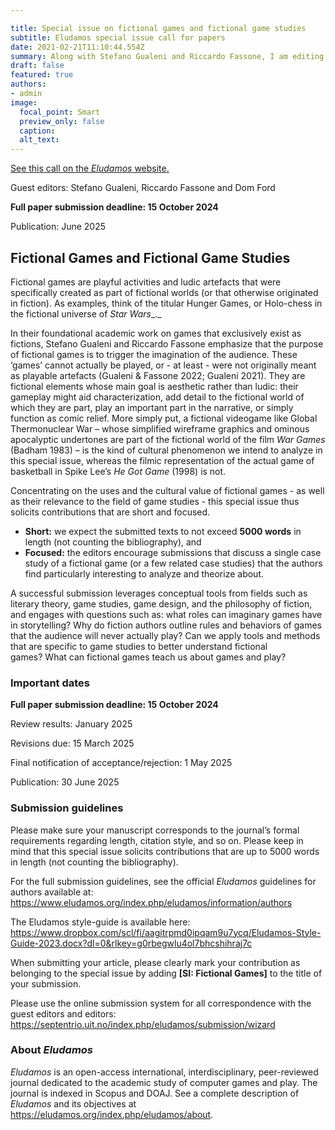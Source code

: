 ```yaml
---

title: Special issue on fictional games and fictional game studies
subtitle: Eludamos special issue call for papers
date: 2021-02-21T11:10:44.554Z
summary: Along with Stefano Gualeni and Riccardo Fassone, I am editing a special issue of Eludamos on fictional games and fictional game studies.
draft: false
featured: true
authors: 
- admin
image:
  focal_point: Smart
  preview_only: false
  caption:
  alt_text:
---
```

[See this call on the _Eludamos_ website.](https://eludamos.org/index.php/eludamos/announcement/view/117)

Guest editors: Stefano Gualeni, Riccardo Fassone and Dom Ford

**Full paper submission deadline: 15 October 2024**

Publication: June 2025

## Fictional Games and Fictional Game Studies
Fictional games are playful activities and ludic artefacts that were specifically created as part of fictional worlds (or that otherwise originated in fiction). As examples, think of the titular Hunger Games, or Holo-chess in the fictional universe of _Star Wars__._ 

In their foundational academic work on games that exclusively exist as fictions, Stefano Gualeni and Riccardo Fassone emphasize that the purpose of fictional games is to trigger the imagination of the audience. These ‘games’ cannot actually be played, or - at least - were not originally meant as playable artefacts (Gualeni & Fassone 2022; Gualeni 2021). They are fictional elements whose main goal is aesthetic rather than ludic: their gameplay might aid characterization, add detail to the fictional world of which they are part, play an important part in the narrative, or simply function as comic relief. More simply put, a fictional videogame like Global Thermonuclear War – whose simplified wireframe graphics and ominous apocalyptic undertones are part of the fictional world of the film _War Games_ (Badham 1983) – is the kind of cultural phenomenon we intend to analyze in this special issue, whereas the filmic representation of the actual game of basketball in Spike Lee’s _He Got Game_ (1998) is not.

Concentrating on the uses and the cultural value of fictional games - as well as their relevance to the field of game studies - this special issue thus solicits contributions that are short and focused.

* **Short:** we expect the submitted texts to not exceed **5000 words** in length (not counting the bibliography), and
* **Focused:** the editors encourage submissions that discuss a single case study of a fictional game (or a few related case studies) that the authors find particularly interesting to analyze and theorize about.

A successful submission leverages conceptual tools from fields such as literary theory, game studies, game design, and the philosophy of fiction, and engages with questions such as: what roles can imaginary games have in storytelling? Why do fiction authors outline rules and behaviors of games that the audience will never actually play? Can we apply tools and methods that are specific to game studies to better understand fictional games? What can fictional games teach us about games and play?

### Important dates
**Full paper submission deadline: 15 October 2024**

Review results: January 2025

Revisions due: 15 March 2025

Final notification of acceptance/rejection: 1 May 2025

Publication: 30 June 2025

### Submission guidelines
Please make sure your manuscript corresponds to the journal’s formal requirements regarding length, citation style, and so on. Please keep in mind that this special issue solicits contributions that are up to 5000 words in length (not counting the bibliography).

For the full submission guidelines, see the official _Eludamos_ guidelines for authors available at: https://www.eludamos.org/index.php/eludamos/information/authors

The Eludamos style-guide is available here: https://www.dropbox.com/scl/fi/aagitrpmd0ipqam9u7ycq/Eludamos-Style-Guide-2023.docx?dl=0&rlkey=g0rbegwlu4ol7bhcshihraj7c

When submitting your article, please clearly mark your contribution as belonging to the special issue by adding **\[SI: Fictional Games\]** to the title of your submission.

Please use the online submission system for all correspondence with the guest editors and editors: https://septentrio.uit.no/index.php/eludamos/submission/wizard

### About _Eludamos_
_Eludamos_ is an open-access international, interdisciplinary, peer-reviewed journal dedicated to the academic study of computer games and play. The journal is indexed in Scopus and DOAJ. See a complete description of _Eludamos_ and its objectives at https://eludamos.org/index.php/eludamos/about.